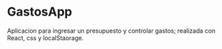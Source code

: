 # GastosApp

Aplicacion para ingresar un presupuesto y controlar gastos; realizada con React, css y localStaorage.
